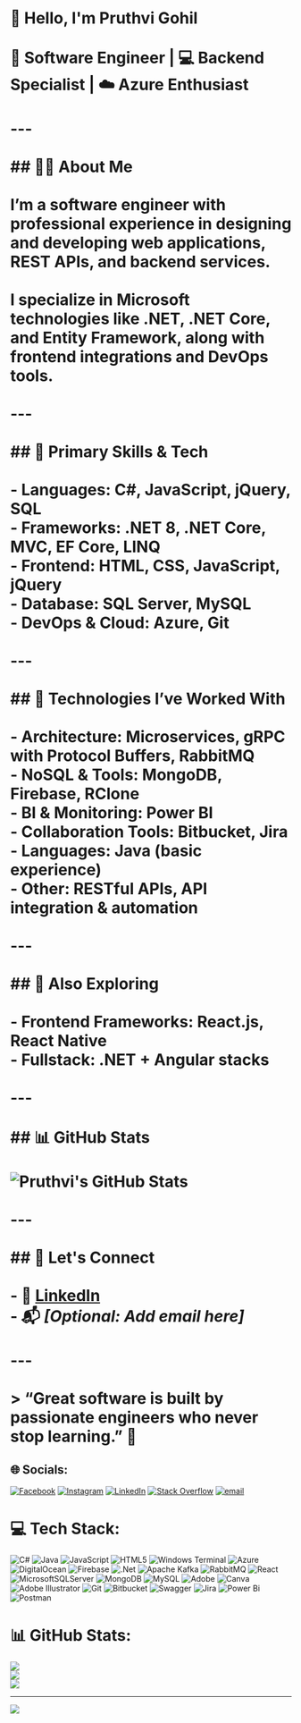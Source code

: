 # 👋 Hello, I'm Pruthvi Gohil<br><br>🎯 Software Engineer | 💻 Backend Specialist | ☁️ Azure Enthusiast<br><br>---<br><br>## 🧑‍💼 About Me<br><br>I’m a software engineer with professional experience in designing and developing web applications, REST APIs, and backend services.<br><br>I specialize in Microsoft technologies like **.NET**, **.NET Core**, and **Entity Framework**, along with frontend integrations and DevOps tools.<br><br>---<br><br>## 🔧 Primary Skills & Tech<br><br>- **Languages**: C#, JavaScript, jQuery, SQL  <br>- **Frameworks**: .NET 8, .NET Core, MVC, EF Core, LINQ  <br>- **Frontend**: HTML, CSS, JavaScript, jQuery  <br>- **Database**: SQL Server, MySQL  <br>- **DevOps & Cloud**: Azure, Git  <br><br>---<br><br>## 🚀 Technologies I’ve Worked With<br><br>- **Architecture**: Microservices, gRPC with Protocol Buffers, RabbitMQ  <br>- **NoSQL & Tools**: MongoDB, Firebase, RClone  <br>- **BI & Monitoring**: Power BI  <br>- **Collaboration Tools**: Bitbucket, Jira  <br>- **Languages**: Java (basic experience)  <br>- **Other**: RESTful APIs, API integration & automation  <br><br>---<br><br>## 🧪 Also Exploring<br><br>- **Frontend Frameworks**: React.js, React Native  <br>- **Fullstack**: .NET + Angular stacks  <br><br>---<br><br>## 📊 GitHub Stats<br><br>![Pruthvi's GitHub Stats](https://github-readme-stats.vercel.app/api?username=pruthvigohil&show_icons=true&theme=radical)<br><br>---<br><br>## 🔗 Let's Connect<br><br>- 💼 [LinkedIn](https://www.linkedin.com/in/pruthvi-gohil-3551a9175/)<br>- 📬 *[Optional: Add email here]*<br><br>---<br><br>> “Great software is built by passionate engineers who never stop learning.” 🔁<br>


## 🌐 Socials:
[![Facebook](https://img.shields.io/badge/Facebook-%231877F2.svg?logo=Facebook&logoColor=white)](https://facebook.com/pruthvi.gohil.54943) [![Instagram](https://img.shields.io/badge/Instagram-%23E4405F.svg?logo=Instagram&logoColor=white)](https://instagram.com/_imgohil_) [![LinkedIn](https://img.shields.io/badge/LinkedIn-%230077B5.svg?logo=linkedin&logoColor=white)](https://linkedin.com/in/pruthvi-gohil-3551a9175) [![Stack Overflow](https://img.shields.io/badge/-Stackoverflow-FE7A16?logo=stack-overflow&logoColor=white)](https://stackoverflow.com/users/user30165215) [![email](https://img.shields.io/badge/Email-D14836?logo=gmail&logoColor=white)](mailto:pruthvi9878@gmail.com) 

# 💻 Tech Stack:
![C#](https://img.shields.io/badge/c%23-%23239120.svg?style=for-the-badge&logo=csharp&logoColor=white) ![Java](https://img.shields.io/badge/java-%23ED8B00.svg?style=for-the-badge&logo=openjdk&logoColor=white) ![JavaScript](https://img.shields.io/badge/javascript-%23323330.svg?style=for-the-badge&logo=javascript&logoColor=%23F7DF1E) ![HTML5](https://img.shields.io/badge/html5-%23E34F26.svg?style=for-the-badge&logo=html5&logoColor=white) ![Windows Terminal](https://img.shields.io/badge/Windows%20Terminal-%234D4D4D.svg?style=for-the-badge&logo=windows-terminal&logoColor=white) ![Azure](https://img.shields.io/badge/azure-%230072C6.svg?style=for-the-badge&logo=microsoftazure&logoColor=white) ![DigitalOcean](https://img.shields.io/badge/DigitalOcean-%230167ff.svg?style=for-the-badge&logo=digitalOcean&logoColor=white) ![Firebase](https://img.shields.io/badge/firebase-%23039BE5.svg?style=for-the-badge&logo=firebase) ![.Net](https://img.shields.io/badge/.NET-5C2D91?style=for-the-badge&logo=.net&logoColor=white) ![Apache Kafka](https://img.shields.io/badge/Apache%20Kafka-000?style=for-the-badge&logo=apachekafka) ![RabbitMQ](https://img.shields.io/badge/rabbitmq-FF6600?style=for-the-badge&logo=rabbitmq&logoColor=white) ![React](https://img.shields.io/badge/react-%2320232a.svg?style=for-the-badge&logo=react&logoColor=%2361DAFB) ![MicrosoftSQLServer](https://img.shields.io/badge/Microsoft%20SQL%20Server-CC2927?style=for-the-badge&logo=microsoft%20sql%20server&logoColor=white) ![MongoDB](https://img.shields.io/badge/MongoDB-%234ea94b.svg?style=for-the-badge&logo=mongodb&logoColor=white) ![MySQL](https://img.shields.io/badge/mysql-4479A1.svg?style=for-the-badge&logo=mysql&logoColor=white) ![Adobe](https://img.shields.io/badge/adobe-%23FF0000.svg?style=for-the-badge&logo=adobe&logoColor=white) ![Canva](https://img.shields.io/badge/Canva-%2300C4CC.svg?style=for-the-badge&logo=Canva&logoColor=white) ![Adobe Illustrator](https://img.shields.io/badge/adobe%20illustrator-%23FF9A00.svg?style=for-the-badge&logo=adobe%20illustrator&logoColor=white) ![Git](https://img.shields.io/badge/git-%23F05033.svg?style=for-the-badge&logo=git&logoColor=white) ![Bitbucket](https://img.shields.io/badge/bitbucket-%230047B3.svg?style=for-the-badge&logo=bitbucket&logoColor=white) ![Swagger](https://img.shields.io/badge/-Swagger-%23Clojure?style=for-the-badge&logo=swagger&logoColor=white) ![Jira](https://img.shields.io/badge/jira-%230A0FFF.svg?style=for-the-badge&logo=jira&logoColor=white) ![Power Bi](https://img.shields.io/badge/power_bi-F2C811?style=for-the-badge&logo=powerbi&logoColor=black) ![Postman](https://img.shields.io/badge/Postman-FF6C37?style=for-the-badge&logo=postman&logoColor=white)
# 📊 GitHub Stats:
![](https://github-readme-stats.vercel.app/api?username=pruthvigohil&theme=nord&hide_border=false&include_all_commits=false&count_private=false)<br/>
![](https://nirzak-streak-stats.vercel.app/?user=pruthvigohil&theme=nord&hide_border=false)<br/>
![](https://github-readme-stats.vercel.app/api/top-langs/?username=pruthvigohil&theme=nord&hide_border=false&include_all_commits=false&count_private=false&layout=compact)

---
[![](https://visitcount.itsvg.in/api?id=pruthvigohil&icon=0&color=0)](https://visitcount.itsvg.in)

<!-- Proudly created with GPRM ( https://gprm.itsvg.in ) -->
